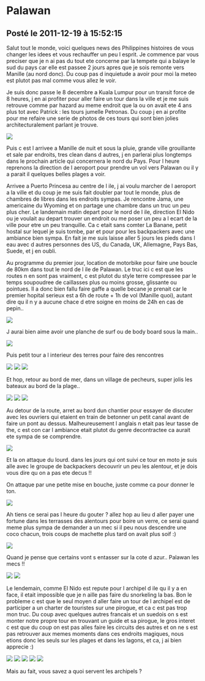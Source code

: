 # Palawan
## Posté le 2011-12-19 à 15:52:15

Salut tout le monde, voici quelques news des Philippines histoires de vous changer les idees et vous rechauffer un peu l esprit.
Je commence par vous preciser que je n ai pas du tout ete concerne par la tempete qui a balaye le sud du pays car elle est passee 2 jours apres que je sois remonte vers Manille (au nord donc). Du coup pas d inquietude a avoir pour moi la meteo est plutot pas mal comme vous allez le voir.

Je suis donc passe le 8 decembre a Kuala Lumpur pour un transit force de 8 heures, j en ai profiter pour aller faire un tour dans la ville et je me suis retrouve comme par hazard au meme endroit que la ou on avait ete 4 ans plus tot avec Patrick : les tours jumelle Petronas. Du coup j en ai profite pour me refaire une serie de photos de ces tours qui sont bien jolies architecturalement parlant je trouve.

<img src="http://etienne.croclemonde.org/public/Philippines/DSCF2186.jpg" />

Puis c est l arrivee a Manille de nuit et sous la pluie, grande ville grouillante et sale par endroits, tres clean dans d autres, j en parlerai plus longtemps dans le prochain article qui concernera le nord du Pays. Pour l heure reprenons la direction de l aeroport pour prendre un vol vers Palawan ou il y a parait il quelques belles plages a voir.

Arrivee a Puerto Princesa au centre de l ile, j ai voulu marcher de l aeroport a la ville et du coup je me suis fait doubler par tout le monde, plus de chambres de libres dans les endroits sympas. Je rencontre Jama, une americaine du Wyoming et on partage une chambre dans un truc un peu plus cher. Le landemain matin depart pour le nord de l ile, direction El Nido ou je voulait au depart trouver un endroit ou me poser un peu a l ecart de la ville pour etre un peu tranquille. Ca c etait sans comter La Banane, petit hostal sur lequel je suis tombe, par et pour pour les backpackers avec une ambiance bien sympa. En fait je me suis laisse aller 5 jours les pieds dans l eau avec d autres personnes des US, du Canada, UK, Allemagne, Pays Bas, Suede, et j en oubli.

Au programme du premier jour, location de motorbike pour faire une boucle de 80km dans tout le nord de l ile de Palawan. Le truc ici c est que les routes n en sont pas vraiment, c est plutot du style terre compressee par le temps soupoudree de caillasses plus ou moins grosse, glissante ou pointues. Il a donc bien fallu faire gaffe a quelle becane je prenait car le premier hopital serieux est a 6h de route + 1h de vol (Manille quoi), autant dire qu il n y a aucune chace d etre soigne en moins de 24h en cas de pepin..

<img src="http://etienne.croclemonde.org/public/Philippines/DSCF2193.jpg" />

J aurai bien aime avoir une planche de surf ou de body board sous la main..

<img src="http://etienne.croclemonde.org/public/Philippines/DSCF2196.jpg" />

Puis petit tour a l interieur des terres pour faire des rencontres

<img src="http://etienne.croclemonde.org/public/Philippines/DSCF2198.jpg" />

<img src="http://etienne.croclemonde.org/public/Philippines/DSCF2202.jpg" />

<img src="http://etienne.croclemonde.org/public/Philippines/DSCF2218.jpg" />

Et hop, retour au bord de mer, dans un village de pecheurs, super jolis les bateaux au bord de la plage..

<img src="http://etienne.croclemonde.org/public/Philippines/DSCF2207.jpg" />

<img src="http://etienne.croclemonde.org/public/Philippines/DSCF2210.jpg" />

<img src="http://etienne.croclemonde.org/public/Philippines/DSCF2220.jpg" />

Au detour de la route, arret au bord dun chantier pour essayer de discuter avec les ouvriers qui etaient en train de betonner un petit canal avant de faire un pont au dessus. Malheureusement l anglais n etait pas leur tasse de the, c est con car l ambiance etait plutot du genre decontractee ca aurait ete sympa de se comprendre.

<img src="http://etienne.croclemonde.org/public/Philippines/DSCF2222.jpg" />

Et la on attaque du lourd. dans les jours qui ont suivi ce tour en moto je suis alle avec le groupe de backpackers decouvrir un peu les alentour, et je dois vous dire qu on a pas ete decus !!

On attaque par une petite mise en bouche, juste comme ca pour donner le ton.

<img src="http://etienne.croclemonde.org/public/Philippines/DSCF2224.jpg" />

Ah tiens ce serai pas l heure du gouter ? allez hop au lieu d aller payer une fortune dans les terrasses des alentours pour boire un verre, ce serai quand meme plus sympa de demander a un mec si il peu nous descendre une coco chacun, trois coups de machette plus tard on avait plus soif :)

<img src="http://etienne.croclemonde.org/public/Philippines/DSCF2230.jpg" />

Quand je pense que certains vont s entasser sur la cote d azur.. Palawan les mecs !!

<img src="http://etienne.croclemonde.org/public/Philippines/DSCF2233.jpg" />

<img src="http://etienne.croclemonde.org/public/Philippines/DSCF2236.jpg" />

Le lendemain, comme El Nido est repute pour l archipel d ile qu il y a en face, il etait impossible que je n aille pas faire du snorkeling la bas. Bon le probleme c est que le seul moyen d aller faire un tour de l archipel est de participer a un charter de touristes sur une pirogue, et ca c est pas trop mon truc. Du coup avec quelques autres francais et un suedois on s est monter notre propre tour en trouvant un guide et sa pirogue, le gros interet c est que du coup on est pas alles faire les circuits des autres et on ne s est pas retrouver aux memes moments dans ces endroits magiques, nous etions donc les seuls sur les plages et dans les lagons, et ca, j ai bien apprecie :)

<img src="http://etienne.croclemonde.org/public/Philippines/DSCF2256.jpg" />

<img src="http://etienne.croclemonde.org/public/Philippines/DSCF2258.jpg" />

<img src="http://etienne.croclemonde.org/public/Philippines/DSCF2261.jpg" />

<img src="http://etienne.croclemonde.org/public/Philippines/DSCF2263.jpg" />

<img src="http://etienne.croclemonde.org/public/Philippines/DSCF2264.jpg" />

Mais au fait, vous savez a quoi servent les archipels ?
